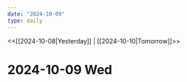 ```yaml
---
date: "2024-10-09"
type: daily
---
```


<<[[2024-10-08|Yesterday]] | [[2024-10-10|Tomorrow]]>>

# 2024-10-09 Wed
